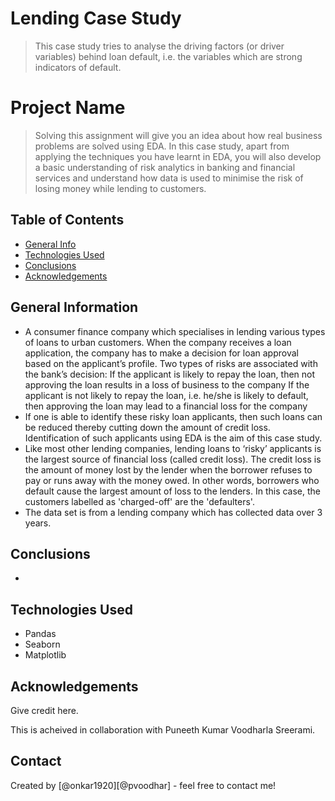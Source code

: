 # Lending Case Study
> This case study tries to analyse the driving factors (or driver variables) behind loan default, i.e. the variables which are strong indicators of default.

# Project Name
> Solving this assignment will give you an idea about how real business problems are solved using EDA. In this case study, apart from applying the techniques you have learnt in EDA, you will also develop a basic understanding of risk analytics in banking and financial services and understand how data is used to minimise the risk of losing money while lending to customers.


## Table of Contents
* [General Info](#general-information)
* [Technologies Used](#technologies-used)
* [Conclusions](#conclusions)
* [Acknowledgements](#acknowledgements)

<!-- You can include any other section that is pertinent to your problem -->

## General Information
- A consumer finance company which specialises in lending various types of loans to urban customers. When the company receives a loan application, the company has to make a decision for loan approval based on the applicant’s profile. Two types of risks are associated with the bank’s decision:
If the applicant is likely to repay the loan, then not approving the loan results in a loss of business to the company
If the applicant is not likely to repay the loan, i.e. he/she is likely to default, then approving the loan may lead to a financial loss for the company
- If one is able to identify these risky loan applicants, then such loans can be reduced thereby cutting down the amount of credit loss. Identification of such applicants using EDA is the aim of this case study.
- Like most other lending companies, lending loans to ‘risky’ applicants is the largest source of financial loss (called credit loss). The credit loss is the amount of money lost by the lender when the borrower refuses to pay or runs away with the money owed. In other words, borrowers who default cause the largest amount of loss to the lenders. In this case, the customers labelled as 'charged-off' are the 'defaulters'. 
- The data set is from a lending company which has collected data over 3 years.



<!-- You don't have to answer all the questions - just the ones relevant to your project. -->

## Conclusions
- 
<!-- You don't have to answer all the questions - just the ones relevant to your project. -->


## Technologies Used
- Pandas
- Seaborn
- Matplotlib

<!-- As the libraries versions keep on changing, it is recommended to mention the version of library used in this project -->

## Acknowledgements
Give credit here.

This is acheived in collaboration with Puneeth Kumar Voodharla Sreerami.

## Contact
Created by [@onkar1920][@pvoodhar] - feel free to contact me!


<!-- Optional -->
<!-- ## License -->
<!-- This project is open source and available under the [... License](). -->

<!-- You don't have to include all sections - just the one's relevant to your project -->
